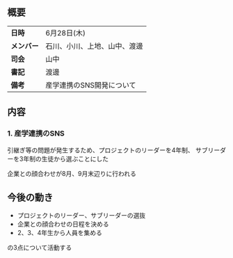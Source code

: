 ﻿## 概要

|  |  |
| --- | --- |
| **日時** | 6月28日(木) |
| **メンバー** | 石川、小川、上地、山中、渡邊 |
| **司会** | 山中 |
| **書記** | 渡邊 |
| **備考** | 産学連携のSNS開発について |

## 内容

### 1. 産学連携のSNS

引継ぎ等の問題が発生するため、プロジェクトのリーダーを4年制、
サブリーダーを3年制の生徒から選ぶことにした

企業との顔合わせが8月、9月末辺りに行われる

## 今後の動き

- プロジェクトのリーダー、サブリーダーの選抜
- 企業との顔合わせの日程を決める
- 2、3、4年生から人員を集める


の3点について活動する
